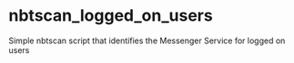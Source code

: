 # nbtscan_logged_on_users
Simple nbtscan script that identifies the Messenger Service for logged on users
